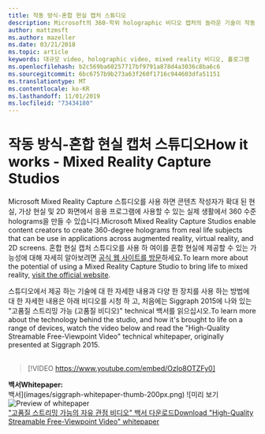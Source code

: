 ```yaml
---
title: 작동 방식-혼합 현실 캡처 스튜디오
description: Microsoft의 360-학위 holographic 비디오 캡처의 놀라운 기술이 작동 하는 방식을 알아보세요.
author: mattzmsft
ms.author: mazeller
ms.date: 03/21/2018
ms.topic: article
keywords: 대규모 video, holographic video, mixed reality 비디오, 홀로그램
ms.openlocfilehash: b2c569ba60257717bf9791a878d4a3036c8ba6c6
ms.sourcegitcommit: 6bc6757b9b273a63f260f1716c944603dfa51151
ms.translationtype: MT
ms.contentlocale: ko-KR
ms.lasthandoff: 11/01/2019
ms.locfileid: "73434180"
---
```

# <a name="how-it-works---mixed-reality-capture-studios"></a><span data-ttu-id="792cc-104">작동 방식-혼합 현실 캡처 스튜디오</span><span class="sxs-lookup"><span data-stu-id="792cc-104">How it works - Mixed Reality Capture Studios</span></span>

<span data-ttu-id="792cc-105">Microsoft Mixed Reality Capture 스튜디오를 사용 하면 콘텐츠 작성자가 확대 된 현실, 가상 현실 및 2D 화면에서 응용 프로그램에 사용할 수 있는 실제 생활에서 360 수준 holograms을 만들 수 있습니다.</span><span class="sxs-lookup"><span data-stu-id="792cc-105">Microsoft Mixed Reality Capture Studios enable content creators to create 360-degree holograms from real life subjects that can be use in applications across augmented reality, virtual reality, and 2D screens.</span></span> <span data-ttu-id="792cc-106">혼합 현실 캡처 스튜디오를 사용 하 여이를 혼합 현실에 제공할 수 있는 가능성에 대해 자세히 알아보려면 [공식 웹 사이트를 방문](https://www.microsoft.com//mixed-reality/capture-studios)하세요.</span><span class="sxs-lookup"><span data-stu-id="792cc-106">To learn more about the potential of using a Mixed Reality Capture Studio to bring life to mixed reality, [visit the official website](https://www.microsoft.com//mixed-reality/capture-studios).</span></span>

<span data-ttu-id="792cc-107">스튜디오에서 제공 하는 기술에 대 한 자세한 내용과 다양 한 장치를 사용 하는 방법에 대 한 자세한 내용은 아래 비디오를 시청 하 고, 처음에는 Siggraph 2015에 나와 있는 "고품질 스트리밍 가능 (고품질 비디오)" technical 백서를 읽으십시오.</span><span class="sxs-lookup"><span data-stu-id="792cc-107">To learn more about the technology behind the studio, and how it's brought to life on a range of devices, watch the video below and read the "High-Quality Streamable Free-Viewpoint Video" technical whitepaper, originally presented at Siggraph 2015.</span></span>
<br>
<br>
>[!VIDEO https://www.youtube.com/embed/OzIo8OTZFy0]


<span data-ttu-id="792cc-108">**백서**</span><span class="sxs-lookup"><span data-stu-id="792cc-108">**Whitepaper:**</span></span><br>
<span data-ttu-id="792cc-109">백서](images/siggraph-whitepaper-thumb-200px.png) ![미리 보기</span><span class="sxs-lookup"><span data-stu-id="792cc-109">![Preview of whitepaper](images/siggraph-whitepaper-thumb-200px.png)</span></span><br>
[<span data-ttu-id="792cc-110">"고품질 스트리밍 가능의 자유 관점 비디오" 백서 다운로드</span><span class="sxs-lookup"><span data-stu-id="792cc-110">Download "High-Quality Streamable Free-Viewpoint Video" whitepaper</span></span>](images/high-quality-streamable-free-viewpoint-video.pdf)
